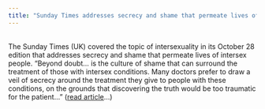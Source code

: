 ```yaml
---
title: "Sunday Times addresses secrecy and shame that permeate lives of intersex people"
---
```


<br>The Sunday Times (UK) covered the topic of intersexuality in its October 28 edition that addresses secrecy and shame that permeate lives of intersex people. &#8220;Beyond doubt&#8230; is the culture of shame that can surround the treatment of those with intersex conditions. Many doctors prefer to draw a veil of secrecy around the treatment they give to people with these conditions, on the grounds that discovering the truth would be too traumatic for the patient&#8230;&#8221; ([read article][1]&#8230;)<br>

 [1]: http://www.sunday-times.co.uk/news/pages/sti/2001/10/28/stimazmaz02015.html